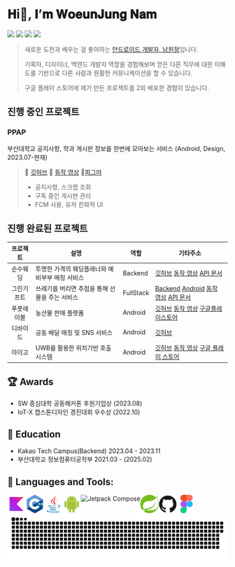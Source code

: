 # 𝐇i👋, 𝐈’𝐦 𝐖𝐨𝐞𝐮𝐧𝐉𝐮𝐧𝐠 𝐍𝐚𝐦 
<a href="https://1jeongg.github.io"><img src="https://img.shields.io/badge/Blog-a7cfff?style=flat-square&logo=GitHub&logoColor=white&link=https://wonjongah.tistory.com/"/></a>
<a href="https://www.instagram.com/1_jeongg/">![](https://img.shields.io/badge/Instagram-D31C46?style=flat-square&logo=Instagram&logoColor=white)</a>
<a href="mailto:leena0912@pusan.ac.kr">![](https://img.shields.io/badge/Gmail-D14836?style=flat-square&logo=Gmail&logoColor=white)</a>
<a href="https://solved.ac/profile/leena0912">[![](http://mazassumnida.wtf/api/mini/generate_badge?boj=leena0912)](https://solved.ac/leena0912)</a>

> 새로운 도전과 배우는 걸 좋아하는 [안드로이드 개발자, 남원정](https://1jeongg.github.io/resume.html)입니다.
>
> 기획자, 디자이너, 백엔드 개발자 역할을 경험해보며 얻은 다른 직무에 대한 이해도를 기반으로 다른 사람과 원활한 커뮤니케이션을 할 수 있습니다.
>
> 구글 플레이 스토어에 제가 만든 프로젝트를 2회 배포한 경험이 있습니다.

## 진행 중인 프로젝트
### PPAP 
부산대학교 공지사항, 학과 게시판 정보를 한번에 모아보는 서비스 (Android, Design, 2023.07-현재)
 
> 🔗 [깃허브](https://github.com/PnuPostAlarmProject/android) 🔗 [동작 영상](https://youtu.be/8qgyPO-jLPI?si=vaSoXcB704RGLT2u) 🔗[피그마](https://www.figma.com/file/XlxcZQFNuUaBr5ANEGbbBO/PPAP?type=design&node-id=519%3A2&mode=design&t=YCe4hySewVkkQId0-1)
> - 공지사항, 스크랩 조회
> - 구독 중인 게시판 관리
> - FCM 사용, 유저 친화적 UI

## 진행 완료된 프로젝트

|프로젝트|설명|역할|기타주소|
|:--------:|----|---|--------|
| 순수웨딩 | 투명한 가격의 웨딩플래너와 예비부부 매칭 서비스 | Backend | [깃허브](https://github.com/PnuPostAlarmProject/android) [동작 영상](https://youtu.be/G5ozz9jOJWk) [API 문서](https://unmarred-belief-362.notion.site/6fd74038970941a2ad02df0045705095?v=545b8da990c74661b2b6b560009766ff)
| 그린기프트 | 쓰레기를 버리면 추첨을 통해 선물을 주는 서비스 | FullStack | [Backend](https://github.com/Green-GIft/db-term-backend) [Android](https://github.com/Green-GIft/android-participant) [동작 영상](https://youtube.com/shorts/os4Lr7o9Y1g?feature=share) [API 문서](https://unmarred-belief-362.notion.site/API-15cffa428a6b484fb242e70e861612b3?pvs=4)
| 푸릇에이블 | 농산물 판매 플랫폼 | Android | [깃허브](https://github.com/ApptiveDev/apptive-17th-fruitable-frontend) [동작 영상](https://www.youtube.com/watch?v=BSc7iKM321Q) [구글플레이스토어](https://play.google.com/store/apps/details?id=com.fruitable.Fruitable&pli=1) |
| 디바이드 | 공동 배달 매칭 및 SNS 서비스 |Android| [깃허브](https://github.com/D-VIDE/D-VIDE_Android) |
| 아이고 | UWB를 활용한 위치기반 호출 시스템 | Android |  [깃허브](https://github.com/igo-organization/igo-Android) [동작 영상](https://www.youtube.com/watch?v=-5HdFFgwsoU) [구글 플레이 스토어](https://play.google.com/store/apps/details?id=com.igoapp.i_go) 

## 🏆 Awards
- SW 중심대학 공동해커톤 후원기업상 (2023.08)
- IoT-X 캡스톤디자인 경진대회 우수상 (2022.10)

## 🏫 Education
- Kakao Tech Campus(Backend) 2023.04 - 2023.11
- 부산대학교 정보컴퓨터공학부  2021.03 - (2025.02)

## 🔨 Languages and Tools:
<a href="https://kotlinlang.org/" target="_blank"> <img align="left" src="https://github.com/devicons/devicon/blob/master/icons/kotlin/kotlin-original.svg" alt="kotlin" height="42px"/> </a> 
<a href="https://cplusplus.com/" target="_blank"> <img align="left" src="https://github.com/devicons/devicon/blob/master/icons/cplusplus/cplusplus-original.svg" alt="cplusplus" height="42px"/> </a> 
<a href="https://www.java.com/ko/" target="_blank"> <img align="left" src="https://github.com/devicons/devicon/blob/master/icons/java/java-original.svg" alt="java" height="42px"/> </a> 
<a href="https://developer.android.com/?hl=ko" target="_blank"> <img align="left" src="https://github.com/devicons/devicon/blob/master/icons/android/android-original.svg" alt="android" height="42px"/> </a> 
<a href="https://developer.android.com/jetpack" target="_blank"> <img align="left" src="https://3.bp.blogspot.com/-VVp3WvJvl84/X0Vu6EjYqDI/AAAAAAAAPjU/ZOMKiUlgfg8ok8DY8Hc-ocOvGdB0z86AgCLcBGAsYHQ/s1600/jetpack%2Bcompose%2Bicon_RGB.png" alt="Jetpack Compose" height="42px"/> </a> 
<a href="https://spring.io/" target="_blank"> <img align="left" src="https://github.com/devicons/devicon/blob/master/icons/spring/spring-original.svg" alt="Spring" height="42px"/> </a> 
<a href="https://www.github.com/" target="_blank"><img align="left" alt="Github" height ="42px" src="https://github.com/devicons/devicon/blob/master/icons/github/github-original.svg"></a>
<a href="https://www.figma.com/" target="_blank"><img align="left" alt="Figma" height ="42px" src="https://github.com/devicons/devicon/blob/master/icons/figma/figma-original.svg"></a>

![snake gif](https://github.com/1jeongg/1jeongg/blob/output/github-contribution-grid-snake-dark.svg)
